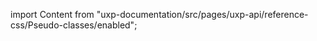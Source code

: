 
import Content from "uxp-documentation/src/pages/uxp-api/reference-css/Pseudo-classes/enabled";

<Content query="product=photoshop"/>
